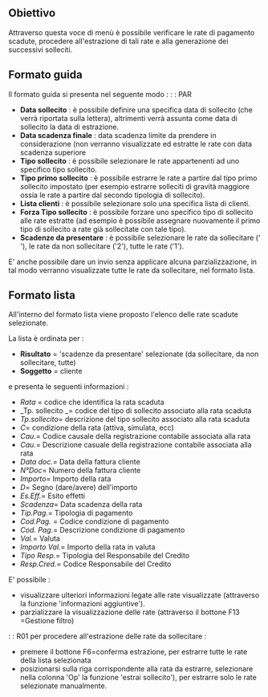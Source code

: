 ## Obiettivo

Attraverso questa voce di menù è possibile verificare le rate di pagamento scadute, procedere all'estrazione di tali rate e alla generazione dei successivi solleciti.

## Formato guida
Il formato guida si presenta nel seguente modo : 
 :  : PAR
* **Data sollecito** :  è possibile definire una specifica data di sollecito (che verrà riportata sulla lettera), altrimenti verrà assunta come data di sollecito la data di estrazione.
* **Data scadenza finale** :  data scadenza limite da prendere in considerazione (non verranno visualizzate ed estratte le rate con data scadenza superiore
* **Tipo sollecito** :  è possibile selezionare le rate appartenenti ad uno specifico tipo sollecito.
* **Tipo primo sollecito** :  è possibile  estrarre le rate a partire dal tipo primo sollecito impostato (per esempio estrarre solleciti di gravità maggiore ossia le rate a partire dal secondo tipologia di sollecito).
* **Lista clienti** :  è possibile selezionare solo una specifica lista di clienti.
* **Forza Tipo sollecito** :  è possibile forzare uno specifico tipo di sollecito alle rate estratte (ad esempio è possibile assegnare nuovamente il primo tipo di sollecito a rate già sollecitate con tale tipo).
* **Scadenze da presentare** :  è possibile selezionare le rate da sollecitare (' '),  le rate da non sollecitare ('2'), tutte le rate ('1').

E' anche possibile dare un invio senza applicare alcuna parzializzazione, in tal modo verranno visualizzate tutte le rate da sollecitare, nel formato lista.


## Formato lista
All'interno del formato lista viene proposto l'elenco delle rate scadute selezionate.

La lista è ordinata per  : 
* __Risultato__ = 'scadenze da presentare' selezionate (da sollecitare, da non sollecitare, tutte)
* __Soggetto__ = cliente

e presenta le seguenti informazioni : 

* _Rata_ = codice che identifica la rata scaduta
* _Tp. sollecito _= codice del tipo di sollecito associato alla rata scaduta
* _Tp.sollecito_= descrizione del tipo sollecito associato alla rata scaduta
* _C_= condizione della rata (attiva, simulata, ecc)
* _Cau._= Codice causale della registrazione contabile associata alla rata
* _Cau._= Descrizione casuale della registrazione contabile associata alla rata
* _Data doc._= Data della fattura cliente
* _N°Doc_=  Numero della fattura cliente
* _Importo_= Importo della rata
* _D_= Segno (dare/avere) dell'importo
* _Es.Eff._= Esito effetti
* _Scadenza_= Data scadenza della rata
* _Tip.Pag._= Tipologia di pagamento
* _Cod.Pag._ = Codice condizione di pagamento
* _Cod. Pag._= Descrizione condizione di pagamento
* _Val._= Valuta
* _Importo Val._= Importo della rata in valuta
* _Tipo Resp._= Tipologia del Responsabile del Credito
* _Resp.Cred._= Codice Responsabile del Credito

E' possibile : 

* visualizzare ulteriori informazioni legate alle rate visualizzate (attraverso la funzione 'informazioni aggiuntive').
* parzializzare la visualizzazione delle rate (attraverso il bottone F13 =Gestione filtro)

 :  : R01 per procedere all'estrazione delle rate da sollecitare : 

* premere il bottone F6=conferma estrazione, per estrarre tutte le rate della lista selezionata
* posizionarsi sulla riga corrispondente alla rata da estrarre, selezionare nella colonna 'Op' la funzione 'estrai sollecito'), per estrarre solo le rate selezionate manualmente.
